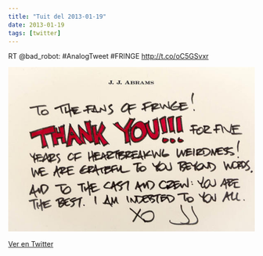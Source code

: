 ```yaml
---
title: "Tuit del 2013-01-19"
date: 2013-01-19
tags: [twitter]
---
```


RT @bad_robot: #AnalogTweet  #FRINGE http://t.co/oC5GSvxr

![Imagen](/assets/images/292570025301245952-BA77ABvCQAAJ1_y.jpg)

[Ver en Twitter](https://twitter.com/i/web/status/292570025301245952)

